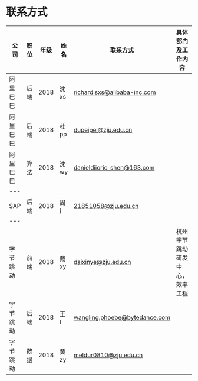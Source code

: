 # 联系方式

| 公司     | 职位 | 年级 | 姓名  | 联系方式                      | 具体部门及工作内容 | 备注                           |
| -------- | ---- | ---- | ----- | ----------------------------- | ------------------ | ------------------------------ |
| 阿里巴巴 | 后端 | 2018 | 沈 xs | richard.sxs@alibaba-inc.com   |  | 阿里巴巴新零售，可内推         |
| 阿里巴巴 | 后端 | 2018 | 杜 pp | dupeipei@zju.edu.cn           |                    | 阿里巴巴菜鸟网络               |
| 阿里巴巴 | 算法 | 2018 | 沈 wy | danieldiiorio_shen@163.com    |                    | 机器学习岗                     |
| ---      |
| SAP      | 后端 | 2018 | 周 j  | 21851058@zju.edu.cn           |                    | SAP SuccessFactors             |
| ---      |
| 字节跳动 | 前端 | 2018 | 戴 xy | daixinye@zju.edu.cn           | 杭州字节跳动研发中心，效率工程 | 可帮内推         |
| 字节跳动 | 后端 | 2018 | 王 l  | wangling.phoebe@bytedance.com |                    | 上海字节跳动广告部门商业化平台 |
| 字节跳动 | 数据 | 2018 | 黄 zy | meldur0810@zju.edu.cn         |                    | 上海字节跳动用户增长部门       |
